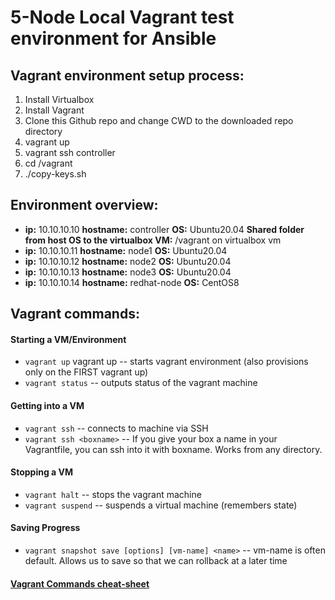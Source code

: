 # 5-Node Local Vagrant test environment for Ansible

## Vagrant environment setup process:

1. Install Virtualbox
1. Install Vagrant
1. Clone this Github repo and change CWD to the downloaded repo directory
1. vagrant up
1. vagrant ssh controller
1. cd /vagrant
1. ./copy-keys.sh

## Environment overview:
* **ip:** 10.10.10.10  **hostname:** controller **OS:** Ubuntu20.04 **Shared folder from host OS to the virtualbox VM:** /vagrant on virtualbox vm 
* **ip:** 10.10.10.11  **hostname:** node1 **OS:** Ubuntu20.04
* **ip:** 10.10.10.12  **hostname:** node2 **OS:** Ubuntu20.04
* **ip:** 10.10.10.13  **hostname:** node3 **OS:** Ubuntu20.04
* **ip:** 10.10.10.14  **hostname:** redhat-node **OS:** CentOS8

## Vagrant commands:

#### Starting a VM/Environment
- `vagrant up`   vagrant up -- starts vagrant environment (also provisions only on the FIRST vagrant up)
- `vagrant status` -- outputs status of the vagrant machine

#### Getting into a VM
- `vagrant ssh`  -- connects to machine via SSH
- `vagrant ssh <boxname>` -- If you give your box a name in your Vagrantfile, you can ssh into it with boxname. Works from any directory.

#### Stopping a VM
- `vagrant halt` -- stops the vagrant machine
- `vagrant suspend`  -- suspends a virtual machine (remembers state)

#### Saving Progress
- `vagrant snapshot save [options] [vm-name] <name>` -- vm-name is often default. Allows us to save so that we can rollback at a later time


#### [Vagrant Commands cheat-sheet](https://gist.github.com/wpscholar/a49594e2e2b918f4d0c4#file-vagrant-cheat-sheet-md)


